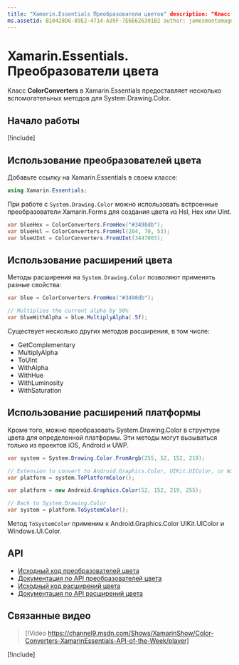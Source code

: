 ```yaml
---
title: "Xamarin.Essentials Преобразователи цветов" description: "Класс ColorConverters в Xamarin.Essentials предоставляет несколько вспомогательных методов и методов расширения для работы с System.Drawing.Color".
ms.assetid: B10428D6-89E2-4714-A39F-7E6E626391B2 author: jamesmontemagno ms.author: jamont ms.date: 06.01.2020 ms.custom: video no-loc: [Xamarin.Forms, Xamarin.Essentials]
---
```


# <a name="xamarinessentials-color-converters"></a>Xamarin.Essentials. Преобразователи цвета

Класс **ColorConverters** в Xamarin.Essentials предоставляет несколько вспомогательных методов для System.Drawing.Color.

## <a name="get-started"></a>Начало работы

[!include[](~/essentials/includes/get-started.md)]

## <a name="using-color-converters"></a>Использование преобразователей цвета

Добавьте ссылку на Xamarin.Essentials в своем классе:

```csharp
using Xamarin.Essentials;
```

При работе с `System.Drawing.Color` можно использовать встроенные преобразователи Xamarin.Forms для создания цвета из Hsl, Hex или UInt.

```csharp
var blueHex = ColorConverters.FromHex("#3498db");
var blueHsl = ColorConverters.FromHsl(204, 70, 53);
var blueUInt = ColorConverters.FromUInt(3447003);
```

## <a name="using-color-extensions"></a>Использование расширений цвета

Методы расширения на `System.Drawing.Color` позволяют применять разные свойства:

```csharp
var blue = ColorConverters.FromHex("#3498db");

// Multiplies the current alpha by 50%
var blueWithAlpha = blue.MultiplyAlpha(.5f);
```

Существует несколько других методов расширения, в том числе:

- GetComplementary
- MultiplyAlpha
- ToUInt
- WithAlpha
- WithHue
- WithLuminosity
- WithSaturation

## <a name="using-platform-extensions"></a>Использование расширений платформы

Кроме того, можно преобразовать System.Drawing.Color в структуре цвета для определенной платформы. Эти методы могут вызываться только из проектов iOS, Android и UWP.

```csharp
var system = System.Drawing.Color.FromArgb(255, 52, 152, 219);

// Extension to convert to Android.Graphics.Color, UIKit.UIColor, or Windows.UI.Color
var platform = system.ToPlatformColor();
```

```csharp
var platform = new Android.Graphics.Color(52, 152, 219, 255);

// Back to System.Drawing.Color
var system = platform.ToSystemColor();
```

Метод `ToSystemColor` применим к Android.Graphics.Color UIKit.UIColor и Windows.UI.Color.

## <a name="api"></a>API

- [Исходный код преобразователей цвета](https://github.com/xamarin/Essentials/tree/master/Xamarin.Essentials/Types/ColorConverters.shared.cs)
- [Документация по API преобразователей цвета](xref:Xamarin.Essentials.ColorConverters)
- [Исходный код расширений цвета](https://github.com/xamarin/Essentials/tree/master/Xamarin.Essentials/Types/ColorConverters.shared.cs)
- [Документация по API расширений цвета](xref:Xamarin.Essentials.ColorExtensions)

## <a name="related-video"></a>Связанные видео

> [!Video https://channel9.msdn.com/Shows/XamarinShow/Color-Converters-XamarinEssentials-API-of-the-Week/player]

[!include[](~/essentials/includes/xamarin-show-essentials.md)]
